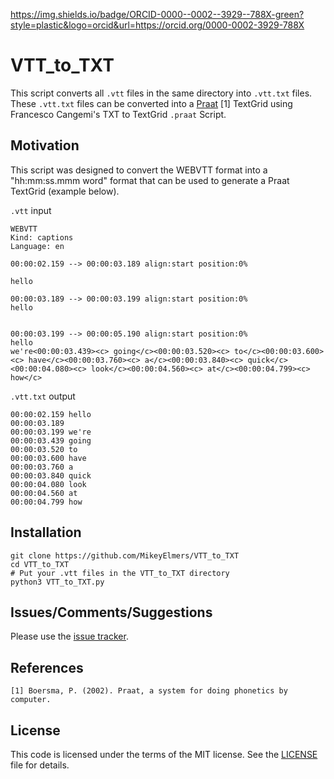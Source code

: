<!-- -->
https://img.shields.io/badge/ORCID-0000--0002--3929--788X-green?style=plastic&logo=orcid&url=https://orcid.org/0000-0002-3929-788X
<!-- -->

# VTT_to_TXT 
This script converts all `.vtt` files in the same directory into `.vtt.txt` files. These `.vtt.txt` files can be converted into a [Praat](https://github.com/praat) [1] TextGrid using Francesco Cangemi's TXT to TextGrid `.praat` Script. 

## Motivation
This script was designed to convert the WEBVTT format into a "hh:mm:ss.mmm word" format that can be used to generate a Praat TextGrid (example below).

`.vtt` input 
```
WEBVTT
Kind: captions
Language: en

00:00:02.159 --> 00:00:03.189 align:start position:0%
 
hello

00:00:03.189 --> 00:00:03.199 align:start position:0%
hello
 

00:00:03.199 --> 00:00:05.190 align:start position:0%
hello
we're<00:00:03.439><c> going</c><00:00:03.520><c> to</c><00:00:03.600><c> have</c><00:00:03.760><c> a</c><00:00:03.840><c> quick</c><00:00:04.080><c> look</c><00:00:04.560><c> at</c><00:00:04.799><c> how</c>
```
`.vtt.txt` output
```
00:00:02.159 hello
00:00:03.189
00:00:03.199 we're 
00:00:03.439 going
00:00:03.520 to
00:00:03.600 have
00:00:03.760 a
00:00:03.840 quick
00:00:04.080 look
00:00:04.560 at
00:00:04.799 how
```

## Installation
```
git clone https://github.com/MikeyElmers/VTT_to_TXT
cd VTT_to_TXT
# Put your .vtt files in the VTT_to_TXT directory
python3 VTT_to_TXT.py
```


## Issues/Comments/Suggestions
Please use the [issue tracker](https://github.com/MikeyElmers/VTT_to_TXT/issues).

## References
```[1] Boersma, P. (2002). Praat, a system for doing phonetics by computer.```

## License 
This code is licensed under the terms of the MIT license. See the [LICENSE](https://github.com/MikeyElmers/VTT_to_TXT/blob/main/LICENSE) file for details.
